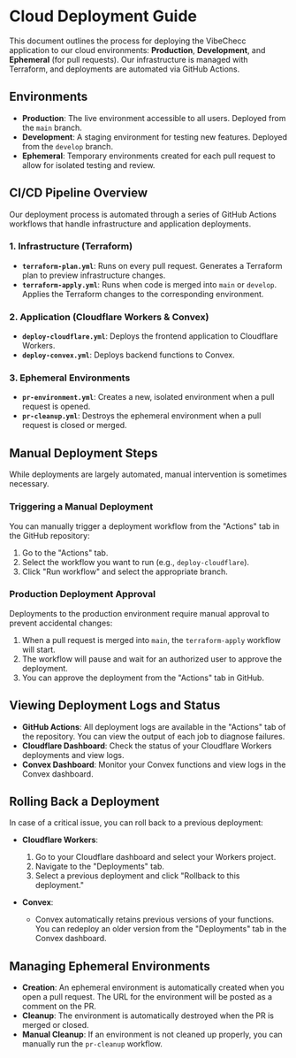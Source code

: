 # Cloud Deployment Guide

This document outlines the process for deploying the VibeChecc application to our cloud environments: **Production**, **Development**, and **Ephemeral** (for pull requests). Our infrastructure is managed with Terraform, and deployments are automated via GitHub Actions.

## Environments

-   **Production**: The live environment accessible to all users. Deployed from the `main` branch.
-   **Development**: A staging environment for testing new features. Deployed from the `develop` branch.
-   **Ephemeral**: Temporary environments created for each pull request to allow for isolated testing and review.

## CI/CD Pipeline Overview

Our deployment process is automated through a series of GitHub Actions workflows that handle infrastructure and application deployments.

### 1. Infrastructure (Terraform)

-   **`terraform-plan.yml`**: Runs on every pull request. Generates a Terraform plan to preview infrastructure changes.
-   **`terraform-apply.yml`**: Runs when code is merged into `main` or `develop`. Applies the Terraform changes to the corresponding environment.

### 2. Application (Cloudflare Workers & Convex)

-   **`deploy-cloudflare.yml`**: Deploys the frontend application to Cloudflare Workers.
-   **`deploy-convex.yml`**: Deploys backend functions to Convex.

### 3. Ephemeral Environments

-   **`pr-environment.yml`**: Creates a new, isolated environment when a pull request is opened.
-   **`pr-cleanup.yml`**: Destroys the ephemeral environment when a pull request is closed or merged.

## Manual Deployment Steps

While deployments are largely automated, manual intervention is sometimes necessary.

### Triggering a Manual Deployment

You can manually trigger a deployment workflow from the "Actions" tab in the GitHub repository:

1.  Go to the "Actions" tab.
2.  Select the workflow you want to run (e.g., `deploy-cloudflare`).
3.  Click "Run workflow" and select the appropriate branch.

### Production Deployment Approval

Deployments to the production environment require manual approval to prevent accidental changes:

1.  When a pull request is merged into `main`, the `terraform-apply` workflow will start.
2.  The workflow will pause and wait for an authorized user to approve the deployment.
3.  You can approve the deployment from the "Actions" tab in GitHub.

## Viewing Deployment Logs and Status

-   **GitHub Actions**: All deployment logs are available in the "Actions" tab of the repository. You can view the output of each job to diagnose failures.
-   **Cloudflare Dashboard**: Check the status of your Cloudflare Workers deployments and view logs.
-   **Convex Dashboard**: Monitor your Convex functions and view logs in the Convex dashboard.

## Rolling Back a Deployment

In case of a critical issue, you can roll back to a previous deployment:

-   **Cloudflare Workers**:
    1.  Go to your Cloudflare dashboard and select your Workers project.
    2.  Navigate to the "Deployments" tab.
    3.  Select a previous deployment and click "Rollback to this deployment."

-   **Convex**:
    -   Convex automatically retains previous versions of your functions. You can redeploy an older version from the "Deployments" tab in the Convex dashboard.

## Managing Ephemeral Environments

-   **Creation**: An ephemeral environment is automatically created when you open a pull request. The URL for the environment will be posted as a comment on the PR.
-   **Cleanup**: The environment is automatically destroyed when the PR is merged or closed.
-   **Manual Cleanup**: If an environment is not cleaned up properly, you can manually run the `pr-cleanup` workflow.
